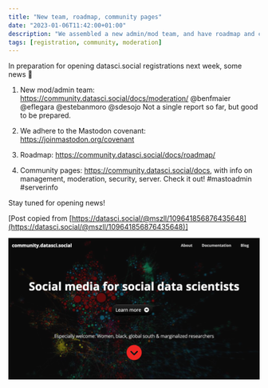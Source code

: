 ```yaml
---
title: "New team, roadmap, community pages"
date: "2023-01-06T11:42:00+01:00"
description: "We assembled a new admin/mod team, and have roadmap and community pages ready"
tags: [registration, community, moderation]
---
```


In preparation for opening datasci.social registrations next week, some news 🚨

1) New mod/admin team: https://community.datasci.social/docs/moderation/ @benfmaier @eflegara @estebanmoro @sdesojo Not a single report so far, but good to be prepared. 

2) We adhere to the Mastodon covenant: https://joinmastodon.org/covenant

3) Roadmap: https://community.datasci.social/docs/roadmap/

4) Community pages: https://community.datasci.social/docs, with info on management, moderation, security, server. Check it out! #mastoadmin #serverinfo 

Stay tuned for opening news!

[Post copied from [https://datasci.social/@mszll/109641856876435648](https://datasci.social/@mszll/109641856876435648)]

[![Landing page of community.datasci.social. Social media for social data scientists. Especially welcome: Women, black, global south & marginalized researchers](/images/communityscreenshot.png "Landing page of community.datasci.social. Social media for social data scientists. Especially welcome: Women, black, global south & marginalized researchers")]()